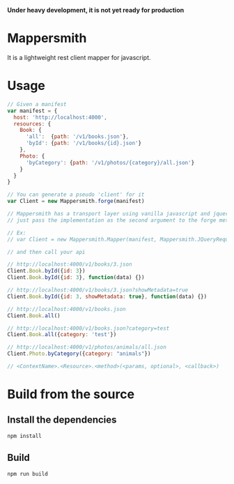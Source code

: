 **Under heavy development, it is not yet ready for production**

# Mappersmith

It is a lightweight rest client mapper for javascript.

# Usage

```javascript
// Given a manifest
var manifest = {
  host: 'http://localhost:4000',
  resources: {
    Book: {
      'all':  {path: '/v1/books.json'},
      'byId': {path: '/v1/books/{id}.json'}
    },
    Photo: {
      'byCategory': {path: '/v1/photos/{category}/all.json'}
    }
  }
}

// You can generate a pseudo 'client' for it
var Client = new Mappersmith.forge(manifest)

// Mappersmith has a transport layer using vanilla javascript and jquery, to change it
// just pass the implementation as the second argument to the forge method

// Ex:
// var Client = new Mappersmith.Mapper(manifest, Mappersmith.JQueryRequest)

// and then call your api

// http://localhost:4000/v1/books/3.json
Client.Book.byId({id: 3})
Client.Book.byId({id: 3}, function(data) {})

// http://localhost:4000/v1/books/3.json?showMetadata=true
Client.Book.byId({id: 3, showMetadata: true}, function(data) {})

// http://localhost:4000/v1/books.json
Client.Book.all()

// http://localhost:4000/v1/books.json?category=test
Client.Book.all({category: 'test'})

// http://localhost:4000/v1/photos/animals/all.json
Client.Photo.byCategory({category: "animals"})

// <ContextName>.<Resource>.<method>(<params, optional>, <callback>)
```

# Build from the source

## Install the dependencies

```sh
npm install
```

## Build

```sh
npm run build
```
